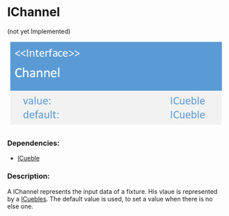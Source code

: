 # IChannel
(not yet Implemented)  

![IChannel](./assets/20180419_IChannel_v1.png)

### Dependencies:  
- [ICueble](./ICueble.md)

### Description:
A IChannel represents the input data of a fixture. His vlaue is represented by a [ICuebles](./ICueble.md). The default value is used, to set a value when there is no else one.
